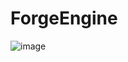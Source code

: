 # ForgeEngine
![image](https://github.com/user-attachments/assets/34628e2b-0908-41e6-b0da-bc227d9a0bf8)
